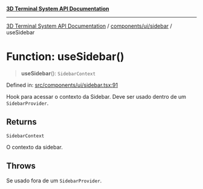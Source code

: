 [**3D Terminal System API Documentation**](../../../../README.md)

***

[3D Terminal System API Documentation](../../../../README.md) / [components/ui/sidebar](../README.md) / useSidebar

# Function: useSidebar()

> **useSidebar**(): `SidebarContext`

Defined in: [src/components/ui/sidebar.tsx:91](https://github.com/Dicommunitas/ThreeJS_Terminal_3D/blob/31531b560b5bf5acf587cf3f1c2c703355c09988/src/components/ui/sidebar.tsx#L91)

Hook para acessar o contexto da Sidebar.
Deve ser usado dentro de um `SidebarProvider`.

## Returns

`SidebarContext`

O contexto da sidebar.

## Throws

Se usado fora de um `SidebarProvider`.
